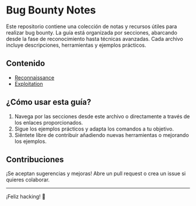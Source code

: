 # Bug Bounty Notes

Este repositorio contiene una colección de notas y recursos útiles para realizar bug bounty. La guía está organizada por secciones, abarcando desde la fase de reconocimiento hasta técnicas avanzadas. Cada archivo incluye descripciones, herramientas y ejemplos prácticos.

## Contenido

- [Reconnaissance](assets/Reconnaissance/README.md)
- [Exploitation](assets/Exploitation/)  

## ¿Cómo usar esta guía?

1. Navega por las secciones desde este archivo o directamente a través de los enlaces proporcionados.
2. Sigue los ejemplos prácticos y adapta los comandos a tu objetivo.
3. Siéntete libre de contribuir añadiendo nuevas herramientas o mejorando los ejemplos.

## Contribuciones

¡Se aceptan sugerencias y mejoras! Abre un pull request o crea un issue si quieres colaborar.

---
¡Feliz hacking! 🎯
